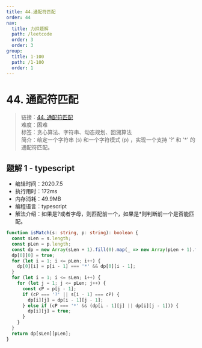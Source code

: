 ```yaml
---
title: 44.通配符匹配
order: 44
nav:
  title: 力扣题解
  path: /leetcode
  order: 3
  order: 3
group:
  title: 1-100
  path: /1-100
  order: 1
---
```


# 44. 通配符匹配

> 链接：[44. 通配符匹配](https://leetcode-cn.com/problems/wildcard-matching/)  
> 难度：困难  
> 标签：贪心算法、字符串、动态规划、回溯算法  
> 简介：给定一个字符串 (s) 和一个字符模式 (p) ，实现一个支持 '?' 和 '\*' 的通配符匹配。

## 题解 1 - typescript

- 编辑时间：2020.7.5
- 执行用时：172ms
- 内存消耗：49.9MB
- 编程语言：typescript
- 解法介绍：如果是?或者字母，则匹配前一个，如果是\*则判断前一个是否能匹配。

```typescript
function isMatch(s: string, p: string): boolean {
  const sLen = s.length;
  const pLen = p.length;
  const dp = new Array(sLen + 1).fill(0).map(_ => new Array(pLen + 1).fill(false));
  dp[0][0] = true;
  for (let i = 1; i <= pLen; i++) {
    dp[0][i] = p[i - 1] === '*' && dp[0][i - 1];
  }
  for (let i = 1; i <= sLen; i++) {
    for (let j = 1; j <= pLen; j++) {
      const cP = p[j - 1];
      if (cP === '?' || s[i - 1] === cP) {
        dp[i][j] = dp[i - 1][j - 1];
      } else if (cP === '*' && (dp[i - 1][j] || dp[i][j - 1])) {
        dp[i][j] = true;
      }
    }
  }
  return dp[sLen][pLen];
}
```
